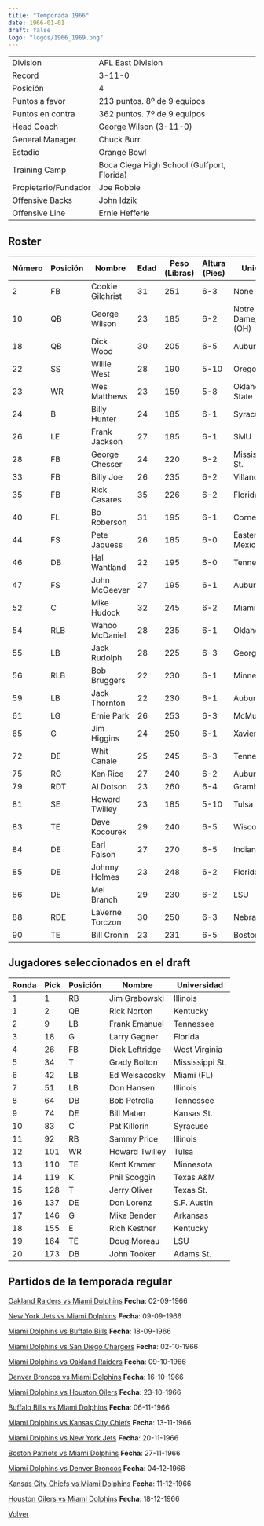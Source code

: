 ```yaml
---
title: "Temporada 1966"
date: 1966-01-01
draft: false
logo: "logos/1966_1969.png"
---
```


|                      |                      |
|-------------------------|---------------------------|
| Division               | AFL East Division            |
| Record                 | 3-11-0              |
| Posición               | 4            |
| Puntos a favor         | 213 puntos. 8º de 9 equipos           |
| Puntos en contra       | 362 puntos. 7º de 9 equipos       |
| Head Coach             | George Wilson (3-11-0)               |
| General Manager        | Chuck Burr      |
| Estadio                | Orange Bowl             |
| Training Camp          | Boca Ciega High School (Gulfport, Florida)        |
| Propietario/Fundador | Joe Robbie |
| Offensive Backs | John Idzik |
| Offensive Line | Ernie Hefferle |


## Roster

| Número | Posición | Nombre           | Edad | Peso (Libras) | Altura (Píes) | Universidad          |
|--------|----------|------------------|------|---------------|---------------|----------------------|
| 2 | FB | Cookie Gilchrist | 31 | 251 | 6-3 | None |
| 10 | QB | George Wilson | 23 | 185 | 6-2 | Notre Dame,Xavier (OH) |
| 18 | QB | Dick Wood | 30 | 205 | 6-5 | Auburn |
| 22 | SS | Willie West | 28 | 190 | 5-10 | Oregon |
| 23 | WR | Wes Matthews | 23 | 159 | 5-8 | Oklahoma St.,NE State (OK) |
| 24 | B | Billy Hunter | 24 | 185 | 6-1 | Syracuse |
| 26 | LE | Frank Jackson | 27 | 185 | 6-1 | SMU |
| 28 | FB | George Chesser | 24 | 220 | 6-2 | Mississippi,Delta St. |
| 33 | FB | Billy Joe | 26 | 235 | 6-2 | Villanova |
| 35 | FB | Rick Casares | 35 | 226 | 6-2 | Florida |
| 40 | FL | Bo Roberson | 31 | 195 | 6-1 | Cornell |
| 44 | FS | Pete Jaquess | 26 | 185 | 6-0 | Eastern New Mexico |
| 46 | DB | Hal Wantland | 22 | 195 | 6-0 | Tennessee |
| 47 | FS | John McGeever | 27 | 195 | 6-1 | Auburn |
| 52 | C | Mike Hudock | 32 | 245 | 6-2 | Miami (FL) |
| 54 | RLB | Wahoo McDaniel | 28 | 235 | 6-1 | Oklahoma |
| 55 | LB | Jack Rudolph | 28 | 225 | 6-3 | Georgia Tech |
| 56 | RLB | Bob Bruggers | 22 | 230 | 6-1 | Minnesota |
| 59 | LB | Jack Thornton | 22 | 230 | 6-1 | Auburn |
| 61 | LG | Ernie Park | 26 | 253 | 6-3 | McMurry |
| 65 | G | Jim Higgins | 24 | 250 | 6-1 | Xavier (OH) |
| 72 | DE | Whit Canale | 25 | 245 | 6-3 | Tennessee |
| 75 | RG | Ken Rice | 27 | 240 | 6-2 | Auburn |
| 79 | RDT | Al Dotson | 23 | 260 | 6-4 | Grambling St. |
| 81 | SE | Howard Twilley | 23 | 185 | 5-10 | Tulsa |
| 83 | TE | Dave Kocourek | 29 | 240 | 6-5 | Wisconsin |
| 84 | DE | Earl Faison | 27 | 270 | 6-5 | Indiana |
| 85 | DE | Johnny Holmes | 23 | 248 | 6-2 | Florida A&M |
| 86 | DE | Mel Branch | 29 | 230 | 6-2 | LSU |
| 88 | RDE | LaVerne Torczon | 30 | 250 | 6-3 | Nebraska |
| 90 | TE | Bill Cronin | 23 | 231 | 6-5 | Boston Col. |


## Jugadores seleccionados en el draft

| Ronda | Pick | Posición | Nombre           | Universidad          |
|-------|------|----------|------------------|----------------------|
| 1 | 1 | RB | Jim Grabowski | Illinois |
| 1 | 2 | QB | Rick Norton | Kentucky |
| 2 | 9 | LB | Frank Emanuel | Tennessee |
| 3 | 18 | G | Larry Gagner | Florida |
| 4 | 26 | FB | Dick Leftridge | West Virginia |
| 5 | 34 | T | Grady Bolton | Mississippi St. |
| 6 | 42 | LB | Ed Weisacosky | Miami (FL) |
| 7 | 51 | LB | Don Hansen | Illinois |
| 8 | 64 | DB | Bob Petrella | Tennessee |
| 9 | 74 | DE | Bill Matan | Kansas St. |
| 10 | 83 | C | Pat Killorin | Syracuse |
| 11 | 92 | RB | Sammy Price | Illinois |
| 12 | 101 | WR | Howard Twilley | Tulsa |
| 13 | 110 | TE | Kent Kramer | Minnesota |
| 14 | 119 | K | Phil Scoggin | Texas A&M |
| 15 | 128 | T | Jerry Oliver | Texas St. |
| 16 | 137 | DE | Don Lorenz | S.F. Austin |
| 17 | 146 | G | Mike Bender | Arkansas |
| 18 | 155 | E | Rich Kestner | Kentucky |
| 19 | 164 | TE | Doug Moreau | LSU |
| 20 | 173 | DB | John Tooker | Adams St. |


## Partidos de la temporada regular

[Oakland Raiders vs Miami Dolphins](/historia/partidos/oak-mia-19660902) **Fecha**: 02-09-1966

[New York Jets vs Miami Dolphins](/historia/partidos/nyj-mia-19660909) **Fecha**: 09-09-1966

[Miami Dolphins vs Buffalo Bills](/historia/partidos/mia-buf-19660918) **Fecha**: 18-09-1966

[Miami Dolphins vs San Diego Chargers](/historia/partidos/mia-sd-19661002) **Fecha**: 02-10-1966

[Miami Dolphins vs Oakland Raiders](/historia/partidos/mia-oak-19661009) **Fecha**: 09-10-1966

[Denver Broncos vs Miami Dolphins](/historia/partidos/den-mia-19661016) **Fecha**: 16-10-1966

[Miami Dolphins vs Houston Oilers](/historia/partidos/mia-hou-19661023) **Fecha**: 23-10-1966

[Buffalo Bills vs Miami Dolphins](/historia/partidos/buf-mia-19661106) **Fecha**: 06-11-1966

[Miami Dolphins vs Kansas City Chiefs](/historia/partidos/mia-kc-19661113) **Fecha**: 13-11-1966

[Miami Dolphins vs New York Jets](/historia/partidos/mia-nyj-19661120) **Fecha**: 20-11-1966

[Boston Patriots vs Miami Dolphins](/historia/partidos/bos-mia-19661127) **Fecha**: 27-11-1966

[Miami Dolphins vs Denver Broncos](/historia/partidos/mia-den-19661204) **Fecha**: 04-12-1966

[Kansas City Chiefs vs Miami Dolphins](/historia/partidos/kc-mia-19661211) **Fecha**: 11-12-1966

[Houston Oilers vs Miami Dolphins](/historia/partidos/hou-mia-19661218) **Fecha**: 18-12-1966





[Volver](/historia)